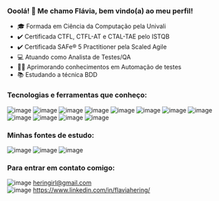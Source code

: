 ### Ooolá! 👋 Me chamo Flávia, bem vindo(a) ao meu perfil!

- :mortar_board: Formada em Ciência da Computação pela Univali
- :heavy_check_mark: Certificada CTFL, CTFL-AT e CTAL-TAE pelo ISTQB
- :heavy_check_mark: Certificada SAFe® 5 Practitioner pela Scaled Agile
- :computer: Atuando como Analista de Testes/QA
- :woman_technologist: Aprimorando conhecimentos em Automação de testes
- :books: Estudando a técnica BDD

### Tecnologias e ferramentas que conheço:
![image](https://user-images.githubusercontent.com/78665762/171665321-e077c45e-8c82-461d-b14d-902fbff799d7.png)
![image](https://user-images.githubusercontent.com/78665762/171665470-aef60ee1-a068-468c-9b6c-09d0c2e91ce3.png)
![image](https://user-images.githubusercontent.com/78665762/171665637-429308cb-9521-484e-adda-c9b6f9da0559.png)
![image](https://user-images.githubusercontent.com/78665762/171667123-f55f7f58-f533-4453-a9b3-c71b8b57e0e6.png)
![image](https://user-images.githubusercontent.com/78665762/171667529-41510905-def7-4a7b-b8b6-3177e2fc9040.png)
![image](https://user-images.githubusercontent.com/78665762/171667491-67b12e3c-9958-428b-8ff9-cfb00dc75a1d.png)
![image](https://user-images.githubusercontent.com/78665762/171669124-ff4205d3-ae0e-4d35-86d0-a802e617cbe7.png)
![image](https://user-images.githubusercontent.com/78665762/171671115-4a2022cf-f7a9-45bb-87cd-0362128b7150.png)
![image](https://user-images.githubusercontent.com/78665762/171671980-dd841c75-14bf-4cbd-bc2c-4555c7e8a8d7.png)
![image](https://user-images.githubusercontent.com/78665762/171672056-43faba98-c942-4d7c-9fe3-b8d2ea1fb35d.png)
![image](https://user-images.githubusercontent.com/78665762/171672183-f22cfbe7-ad0a-456d-ad4a-9777dbafc698.png)
![image](https://user-images.githubusercontent.com/78665762/171672381-e1955a69-c6a0-43d4-a9c8-eebcf3f7c356.png)


### Minhas fontes de estudo:
![image](https://user-images.githubusercontent.com/78665762/171669816-fefdc035-fae4-4b83-8ff7-cf0b62cf9e8e.png)
![image](https://user-images.githubusercontent.com/78665762/171670113-80eecaea-d545-4f29-bd25-8141be718b0a.png)
![image](https://user-images.githubusercontent.com/78665762/171670212-44825b2e-7cfa-41be-bafe-0b16c093044b.png)

### Para entrar em contato comigo:
 ![image](https://user-images.githubusercontent.com/78665762/171662405-36ee4b18-22cd-4d20-a016-b211a85567a2.png)   heringirl@gmail.com <br>
 ![image](https://user-images.githubusercontent.com/78665762/171666754-f4da9295-b8c0-4cdf-af17-284aed971817.png)   https://www.linkedin.com/in/flaviahering/


<!--

**flahrng/flahrng** is a ✨ _special_ ✨ repository because its `README.md` (this file) appears on your GitHub profile.

Here are some ideas to get you started:

- 🔭 I’m currently working on ...
- 🌱 I’m currently learning ...
- 👯 I’m looking to collaborate on ...
- 🤔 I’m looking for help with ...
- 💬 Ask me about ...
- 📫 How to reach me: ...
- 😄 Pronouns: ...
- ⚡ Fun fact: ...
-->
